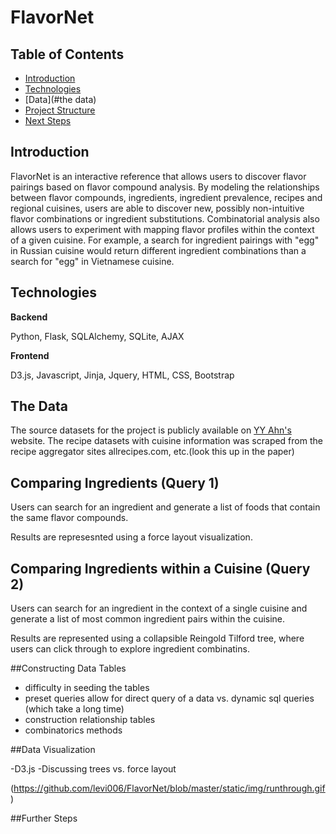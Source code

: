 # FlavorNet

## Table of Contents
- [Introduction](#introduction)
- [Technologies](#technologies)
- [Data](#the data)
- [Project Structure](#project-structure)
- [Next Steps](#project-structure) 

## Introduction

FlavorNet is an interactive reference that allows users to discover flavor pairings based on flavor compound analysis. By modeling the relationships between flavor compounds, ingredients, ingredient prevalence, recipes and regional cuisines, users are able to discover new, possibly non-intuitive flavor combinations or ingredient substitutions. Combinatorial analysis also allows users to experiment with mapping flavor profiles within the context of a given cuisine. For example, a search for ingredient pairings with "egg" in Russian cuisine would return different ingredient combinations than a search for "egg" in Vietnamese cuisine. 


## Technologies

**Backend**

Python, Flask, SQLAlchemy, SQLite, AJAX

**Frontend**

D3.js, Javascript, Jinja, Jquery, HTML, CSS, Bootstrap

## The Data

The source datasets for the project is publicly available on [YY Ahn's](http://yongyeol.com/) website. The recipe datasets with cuisine information was scraped from the recipe aggregator sites allrecipes.com, etc.(look this up in the paper)  

## Comparing Ingredients (Query 1)

Users can search for an ingredient and generate a list of foods that contain the same flavor compounds. 

Results are represesnted using a force layout visualization. 

## Comparing Ingredients within a Cuisine (Query 2)

Users can search for an ingredient in the context of a single cuisine and generate a list of most common ingredient pairs within the cuisine. 

Results are represented using a collapsible Reingold Tilford tree, where users can click through to explore ingredient combinatins. 

##Constructing Data Tables 

- difficulty in seeding the tables
- preset queries allow for direct query of a data vs. dynamic sql queries (which take a long time)
- construction relationship tables
- combinatorics methods 

##Data Visualization

-D3.js
-Discussing trees vs. force layout 

(https://github.com/levi006/FlavorNet/blob/master/static/img/runthrough.gif)





##Further Steps 